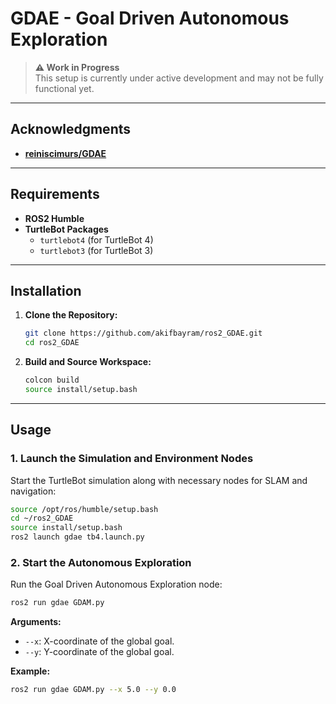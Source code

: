 # GDAE - Goal Driven Autonomous Exploration

> **⚠️ Work in Progress**  
> This setup is currently under active development and may not be fully functional yet.

---

## Acknowledgments

 - [**reiniscimurs/GDAE**](https://github.com/reiniscimurs/GDAE)
 
---

## Requirements

- **ROS2 Humble**
- **TurtleBot Packages**
  - `turtlebot4` (for TurtleBot 4)
  - `turtlebot3` (for TurtleBot 3)
---

## Installation

1. **Clone the Repository:**

    ```bash
    git clone https://github.com/akifbayram/ros2_GDAE.git
    cd ros2_GDAE
    ```

2. **Build and Source Workspace:**

    ```bash
    colcon build
    source install/setup.bash
    ```

---

## Usage

### 1. **Launch the Simulation and Environment Nodes**

Start the TurtleBot simulation along with necessary nodes for SLAM and navigation:

```bash
source /opt/ros/humble/setup.bash
cd ~/ros2_GDAE
source install/setup.bash
ros2 launch gdae tb4.launch.py
```

### 2. **Start the Autonomous Exploration**

Run the Goal Driven Autonomous Exploration node:

```bash
ros2 run gdae GDAM.py
```

**Arguments:**
- `--x`: X-coordinate of the global goal.
- `--y`: Y-coordinate of the global goal.

**Example:**

```bash
ros2 run gdae GDAM.py --x 5.0 --y 0.0
```